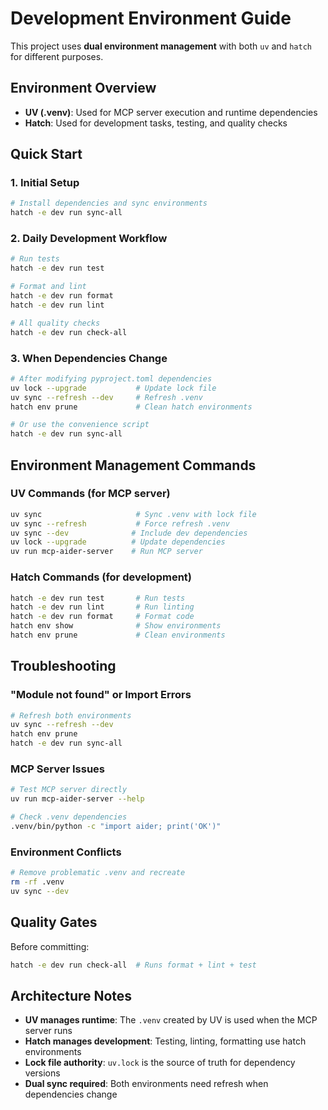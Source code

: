 # Development Environment Guide

This project uses **dual environment management** with both `uv` and `hatch` for different purposes.

## Environment Overview

- **UV (.venv)**: Used for MCP server execution and runtime dependencies
- **Hatch**: Used for development tasks, testing, and quality checks

## Quick Start

### 1. Initial Setup
```bash
# Install dependencies and sync environments
hatch -e dev run sync-all
```

### 2. Daily Development Workflow
```bash
# Run tests
hatch -e dev run test

# Format and lint
hatch -e dev run format
hatch -e dev run lint

# All quality checks
hatch -e dev run check-all
```

### 3. When Dependencies Change
```bash
# After modifying pyproject.toml dependencies
uv lock --upgrade           # Update lock file
uv sync --refresh --dev     # Refresh .venv
hatch env prune             # Clean hatch environments

# Or use the convenience script
hatch -e dev run sync-all
```

## Environment Management Commands

### UV Commands (for MCP server)
```bash
uv sync                     # Sync .venv with lock file
uv sync --refresh           # Force refresh .venv
uv sync --dev              # Include dev dependencies
uv lock --upgrade          # Update dependencies
uv run mcp-aider-server    # Run MCP server
```

### Hatch Commands (for development)
```bash
hatch -e dev run test       # Run tests
hatch -e dev run lint       # Run linting
hatch -e dev run format     # Format code
hatch env show              # Show environments
hatch env prune             # Clean environments
```

## Troubleshooting

### "Module not found" or Import Errors
```bash
# Refresh both environments
uv sync --refresh --dev
hatch env prune
hatch -e dev run sync-all
```

### MCP Server Issues
```bash
# Test MCP server directly
uv run mcp-aider-server --help

# Check .venv dependencies
.venv/bin/python -c "import aider; print('OK')"
```

### Environment Conflicts
```bash
# Remove problematic .venv and recreate
rm -rf .venv
uv sync --dev
```

## Quality Gates

Before committing:
```bash
hatch -e dev run check-all  # Runs format + lint + test
```

## Architecture Notes

- **UV manages runtime**: The `.venv` created by UV is used when the MCP server runs
- **Hatch manages development**: Testing, linting, formatting use hatch environments
- **Lock file authority**: `uv.lock` is the source of truth for dependency versions
- **Dual sync required**: Both environments need refresh when dependencies change
